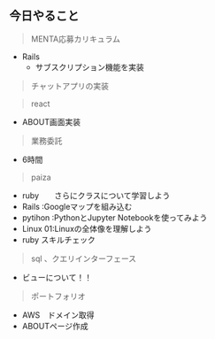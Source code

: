 ## 今日やること

> MENTA応募カリキュラム
- Rails
  - サブスクリプション機能を実装
  
 > チャットアプリの実装

  
> react
- ABOUT画面実装


> 業務委託
- 6時間


> paiza
- ruby　　さらにクラスについて学習しよう
- Rails :Googleマップを組み込む
- pytihon :PythonとJupyter Notebookを使ってみよう
- Linux 01:Linuxの全体像を理解しよう
- ruby スキルチェック



> sql 、クエリインターフェース
- ビューについて！！

> ポートフォリオ
 - AWS　ドメイン取得
 - ABOUTページ作成
